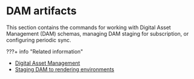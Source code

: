# DAM artifacts

This section contains the commands for working with Digital Asset Management (DAM) schemas, managing DAM staging for subscription, or configuring periodic sync.

???+ info "Related information" 
-   [Digital Asset Management](../../../../../get_started/product_overview/asset_management.md)
-   [Staging DAM to rendering environments](../../../../../manage_content/digital_assets/configuration/staging_dam/dam_subscription_staging.md)


